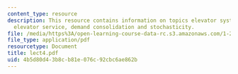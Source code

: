 ```yaml
---
content_type: resource
description: This resource contains information on topics elevator system, direct
  elevator service, demand consolidation and stochasticity.
file: /media/https%3A/open-learning-course-data-rc.s3.amazonaws.com/1-201j-introduction-to-transportation-systems-fall-2006/4b5d80d43b8cb81e076c92cbc6ae862b_lect4.pdf
file_type: application/pdf
resourcetype: Document
title: lect4.pdf
uid: 4b5d80d4-3b8c-b81e-076c-92cbc6ae862b
---
```

